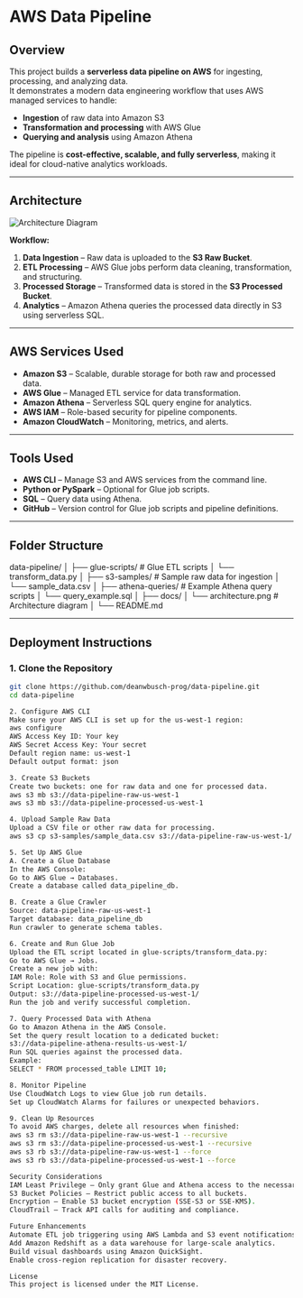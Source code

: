 # AWS Data Pipeline

## Overview
This project builds a **serverless data pipeline on AWS** for ingesting, processing, and analyzing data.  
It demonstrates a modern data engineering workflow that uses AWS managed services to handle:
- **Ingestion** of raw data into Amazon S3
- **Transformation and processing** with AWS Glue
- **Querying and analysis** using Amazon Athena

The pipeline is **cost-effective, scalable, and fully serverless**, making it ideal for cloud-native analytics workloads.

---

## Architecture
![Architecture Diagram](docs/Data_Pipeline_Architecture.png)

**Workflow:**
1. **Data Ingestion** – Raw data is uploaded to the **S3 Raw Bucket**.
2. **ETL Processing** – AWS Glue jobs perform data cleaning, transformation, and structuring.
3. **Processed Storage** – Transformed data is stored in the **S3 Processed Bucket**.
4. **Analytics** – Amazon Athena queries the processed data directly in S3 using serverless SQL.

---

## AWS Services Used
- **Amazon S3** – Scalable, durable storage for both raw and processed data.
- **AWS Glue** – Managed ETL service for data transformation.
- **Amazon Athena** – Serverless SQL query engine for analytics.
- **AWS IAM** – Role-based security for pipeline components.
- **Amazon CloudWatch** – Monitoring, metrics, and alerts.

---

## Tools Used
- **AWS CLI** – Manage S3 and AWS services from the command line.
- **Python or PySpark** – Optional for Glue job scripts.
- **SQL** – Query data using Athena.
- **GitHub** – Version control for Glue job scripts and pipeline definitions.

---

## Folder Structure
data-pipeline/
│
├── glue-scripts/ # Glue ETL scripts
│ └── transform_data.py
│
├── s3-samples/ # Sample raw data for ingestion
│ └── sample_data.csv
│
├── athena-queries/ # Example Athena query scripts
│ └── query_example.sql
│
├── docs/
│ └── architecture.png # Architecture diagram
│
└── README.md

---

## Deployment Instructions

### **1. Clone the Repository**
```bash
git clone https://github.com/deanwbusch-prog/data-pipeline.git
cd data-pipeline

2. Configure AWS CLI
Make sure your AWS CLI is set up for the us-west-1 region:
aws configure
AWS Access Key ID: Your key
AWS Secret Access Key: Your secret
Default region name: us-west-1
Default output format: json

3. Create S3 Buckets
Create two buckets: one for raw data and one for processed data.
aws s3 mb s3://data-pipeline-raw-us-west-1
aws s3 mb s3://data-pipeline-processed-us-west-1

4. Upload Sample Raw Data
Upload a CSV file or other raw data for processing.
aws s3 cp s3-samples/sample_data.csv s3://data-pipeline-raw-us-west-1/

5. Set Up AWS Glue
A. Create a Glue Database
In the AWS Console:
Go to AWS Glue → Databases.
Create a database called data_pipeline_db.

B. Create a Glue Crawler
Source: data-pipeline-raw-us-west-1
Target database: data_pipeline_db
Run crawler to generate schema tables.

6. Create and Run Glue Job
Upload the ETL script located in glue-scripts/transform_data.py:
Go to AWS Glue → Jobs.
Create a new job with:
IAM Role: Role with S3 and Glue permissions.
Script Location: glue-scripts/transform_data.py
Output: s3://data-pipeline-processed-us-west-1/
Run the job and verify successful completion.

7. Query Processed Data with Athena
Go to Amazon Athena in the AWS Console.
Set the query result location to a dedicated bucket:
s3://data-pipeline-athena-results-us-west-1/
Run SQL queries against the processed data.
Example:
SELECT * FROM processed_table LIMIT 10;

8. Monitor Pipeline
Use CloudWatch Logs to view Glue job run details.
Set up CloudWatch Alarms for failures or unexpected behaviors.

9. Clean Up Resources
To avoid AWS charges, delete all resources when finished:
aws s3 rm s3://data-pipeline-raw-us-west-1 --recursive
aws s3 rm s3://data-pipeline-processed-us-west-1 --recursive
aws s3 rb s3://data-pipeline-raw-us-west-1 --force
aws s3 rb s3://data-pipeline-processed-us-west-1 --force

Security Considerations
IAM Least Privilege – Only grant Glue and Athena access to the necessary S3 buckets.
S3 Bucket Policies – Restrict public access to all buckets.
Encryption – Enable S3 bucket encryption (SSE-S3 or SSE-KMS).
CloudTrail – Track API calls for auditing and compliance.

Future Enhancements
Automate ETL job triggering using AWS Lambda and S3 event notifications.
Add Amazon Redshift as a data warehouse for large-scale analytics.
Build visual dashboards using Amazon QuickSight.
Enable cross-region replication for disaster recovery.

License
This project is licensed under the MIT License.
